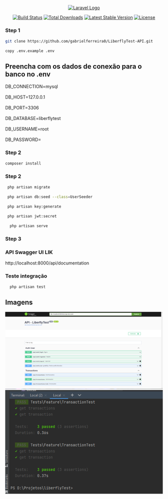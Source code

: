 <p align="center"><a href="https://laravel.com" target="_blank"><img src="https://raw.githubusercontent.com/laravel/art/master/logo-lockup/5%20SVG/2%20CMYK/1%20Full%20Color/laravel-logolockup-cmyk-red.svg" width="400" alt="Laravel Logo"></a></p>

<p align="center">
<a href="https://github.com/laravel/framework/actions"><img src="https://github.com/laravel/framework/workflows/tests/badge.svg" alt="Build Status"></a>
<a href="https://packagist.org/packages/laravel/framework"><img src="https://img.shields.io/packagist/dt/laravel/framework" alt="Total Downloads"></a>
<a href="https://packagist.org/packages/laravel/framework"><img src="https://img.shields.io/packagist/v/laravel/framework" alt="Latest Stable Version"></a>
<a href="https://packagist.org/packages/laravel/framework"><img src="https://img.shields.io/packagist/l/laravel/framework" alt="License"></a>
</p>

### Step 1

```bash
git clone https://github.com/gabrielferreira0/LiberflyTest-API.git
```

```bash
copy .env.example .env
```
<h2>Preencha com os dados de conexão para o banco no .env</h2>

DB_CONNECTION=mysql </br>  
DB_HOST=127.0.0.1 </br>    
DB_PORT=3306 </br>  
DB_DATABASE=liberflytest </br>  
DB_USERNAME=root </br>  
DB_PASSWORD= </br>  

### Step 2

```bash
composer install
```

### Step 2

```bash
 php artisan migrate 
```
```bash
 php artisan db:seed --class=UserSeeder
```

```bash
 php artisan key:generate
```

```bash
 php artisan jwt:secret
```

```bash
  php artisan serve
```

### Step 3

<h3>API Swagger UI LIK</h3>
http://localhost:8000/api/documentation

<h3>Teste integração</h3>

```bash
  php artisan test  
```

## Imagens
![Screenshot_1](/public/swagger.png "Screenshot_1")
![Screenshot_3](/public/test.png "Screenshot_2")

